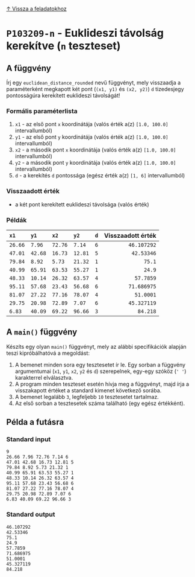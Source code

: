 
[↑ Vissza a feladatokhoz](./README.md)

# `P103209-n` - Euklideszi távolság kerekítve (`n` teszteset)

## A függvény

Írj egy `euclidean_distance_rounded` nevű függvényt, mely visszaadja a paraméterként megkapott két pont (`(x1, y1)` és `(x2, y2)`) `d` tizedesjegy pontosságúra kerekített euklideszi távolságát!

### Formális paraméterlista

1. `x1` - az első pont `x` koordinátája (valós érték a(z) `[1.0, 100.0]` intervallumból)
1. `y1` - az első pont `y` koordinátája (valós érték a(z) `[1.0, 100.0]` intervallumból)
1. `x2` - a második pont `x` koordinátája (valós érték a(z) `[1.0, 100.0]` intervallumból)
1. `y2` - a második pont `y` koordinátája (valós érték a(z) `[1.0, 100.0]` intervallumból)
1. `d` - a kerekítés `d` pontossága (egész érték a(z) `[1, 6]` intervallumból)

### Visszaadott érték

* a két pont kerekített euklideszi távolsága (valós érték)

### Példák

| `x1` | `y1` | `x2` | `y2` | `d` | Visszaadott érték | 
| :--- | :--- | :--- | :--- | ---: | --: | 
| `26.66` | `7.96` | `72.76` | `7.14` | `6` | `46.107292` | 
| `47.01` | `42.68` | `16.73` | `12.81` | `5` | `42.53346` | 
| `79.84` | `8.92` | `5.73` | `21.32` | `1` | `75.1` | 
| `40.99` | `65.91` | `63.53` | `55.27` | `1` | `24.9` | 
| `48.33` | `10.14` | `26.32` | `63.57` | `4` | `57.7859` | 
| `95.11` | `57.68` | `23.43` | `56.68` | `6` | `71.686975` | 
| `81.07` | `27.22` | `77.16` | `78.07` | `4` | `51.0001` | 
| `29.75` | `20.98` | `72.89` | `7.07` | `6` | `45.327119` | 
| `6.83` | `40.09` | `69.22` | `96.66` | `3` | `84.218` | 

## A `main()` függvény

Készíts egy olyan `main()` függvényt, mely az alábbi specifikációk alapján teszi kipróbálhatóvá a megoldást:

1. A bemenet minden sora egy tesztesetet ír le. Egy sorban a függvény argumentumai (`x1`, `y1`, `x2`, `y2` és `d`) szerepelnek, egy-egy szóköz (`' '`) karakterrel elválasztva.
1. A program minden teszteset esetén hívja meg a függvényt, majd írja a visszakapott értéket a standard kimenet következő sorába.
1. A bemenet legalább `3`, legfeljebb `10` tesztesetet tartalmaz.
1. Az első sorban a tesztesetek száma található (egy egész értékként).

## Példa a futásra

### Standard input

```
9
26.66 7.96 72.76 7.14 6
47.01 42.68 16.73 12.81 5
79.84 8.92 5.73 21.32 1
40.99 65.91 63.53 55.27 1
48.33 10.14 26.32 63.57 4
95.11 57.68 23.43 56.68 6
81.07 27.22 77.16 78.07 4
29.75 20.98 72.89 7.07 6
6.83 40.09 69.22 96.66 3
```

### Standard output

```
46.107292
42.53346
75.1
24.9
57.7859
71.686975
51.0001
45.327119
84.218
```
